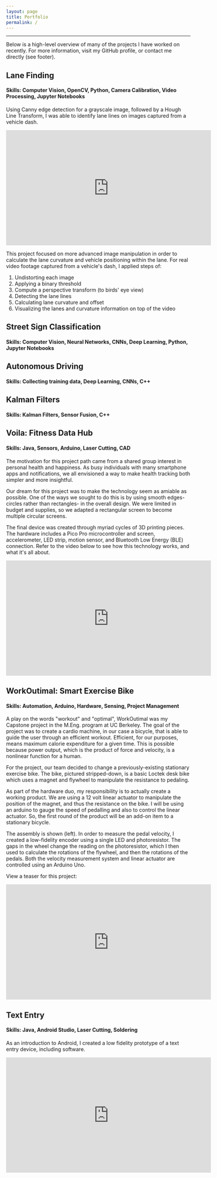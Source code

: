 ```yaml
---
layout: page
title: Portfolio
permalink: /
---
```

***
Below is a high-level overview of many of the projects I have worked on recently. For more information, visit my GitHub profile, or contact me directly (see footer).

## Lane Finding
#### Skills: Computer Vision, OpenCV, Python, Camera Calibration, Video Processing, Jupyter Notebooks

Using Canny edge detection for a grayscale image, followed by a Hough Line Transform, I was able to identify lane lines on images captured from a vehicle dash.

<iframe width="560" height="315" src="https://www.youtube.com/embed/b9hYK5LCyrs" frameborder="0" allow="accelerometer; autoplay; encrypted-media; gyroscope; picture-in-picture" allowfullscreen></iframe>

This project focused on more advanced image manipulation in order to calculate the lane curvature and vehicle positioning within the lane. For real video footage captured from a vehicle's dash, I applied steps of:
1. Undistorting each image
2. Applying a binary threshold
3. Compute a perspective transform (to birds' eye view)
4. Detecting the lane lines
5. Calculating lane curvature and offset
6. Visualizing the lanes and curvature information on top of the video

## Street Sign Classification
#### Skills: Computer Vision, Neural Networks, CNNs, Deep Learning, Python, Jupyter Notebooks 

## Autonomous Driving
#### Skills: Collecting training data, Deep Learning, CNNs, C++

## Kalman Filters
#### Skills: Kalman Filters, Sensor Fusion, C++

## Voila: Fitness Data Hub
#### Skills: Java, Sensors, Arduino, Laser Cutting, CAD

The motivation for this project path came from a shared group interest in personal health and happiness. As busy individuals with many smartphone apps and notifications, we all envisioned a way to make health tracking both simpler and more insightful.

Our dream for this project was to make the technology seem as amiable as possible. One of the ways we sought to do this is by using smooth edges- circles rather than rectangles- in the overall design. We were limited in budget and supplies, so we adapted a rectangular screen to become multiple circular screens.

The final device was created through myriad cycles of 3D printing pieces. The hardware includes a Pico Pro microcontroller and screen, accelerometer, LED strip, motion sensor, and Bluetooth Low Energy (BLE) connection. Refer to the video below to see how this technology works, and what it's all about.

<iframe width="560" height="315" src="https://www.youtube.com/embed/73sUKSZ9bQc" frameborder="0" allow="accelerometer; autoplay; encrypted-media; gyroscope; picture-in-picture" allowfullscreen></iframe>

## WorkOutimal: Smart Exercise Bike
#### Skills: Automation, Arduino, Hardware, Sensing, Project Management

A play on the words "workout" and "optimal", WorkOutimal was my Capstone project in the M.Eng. program at UC Berkeley. The goal of the project was to create a cardio machine, in our case a bicycle, that is able to guide the user through an efficient workout. Efficient, for our purposes, means maximum calorie expenditure for a given time. This is possible because power output, which is the product of force and velocity, is a nonlinear function for a human.

For the project, our team decided to change a previously-existing stationary exercise bike. The bike, pictured stripped-down, is a basic Loctek desk bike which uses a magnet and flywheel to manipulate the resistance to pedaling.

As part of the hardware duo, my responsibility is to actually create a working product. We are using a 12 volt linear actuator to manipulate the position of the magnet, and thus the resistance on the bike. I will be using an arduino to gauge the speed of pedalling and also to control the linear actuator. So, the first round of the product will be an add-on item to a stationary bicycle.

The assembly is shown (left). In order to measure the pedal velocity, I created a low-fidelity encoder using a single LED and photoresistor. The gaps in the wheel change the reading on the photoresistor, which I then used to calculate the rotations of the flywheel, and then the rotations of the pedals. Both the velocity measurement system and linear actuator are controlled using an Arduino Uno.

View a teaser for this project:
<iframe width="560" height="315" src="https://www.youtube.com/embed/F1LDj81z75A" frameborder="0" allow="accelerometer; autoplay; encrypted-media; gyroscope; picture-in-picture" allowfullscreen></iframe>

## Text Entry
#### Skills: Java, Android Studio, Laser Cutting, Soldering

As an introduction to Android, I created a low fidelity prototype of a text entry device, including software.
<iframe width="560" height="315" src="https://www.youtube.com/embed/T63Gp9oZcBs" frameborder="0" allow="accelerometer; autoplay; encrypted-media; gyroscope; picture-in-picture" allowfullscreen></iframe>

